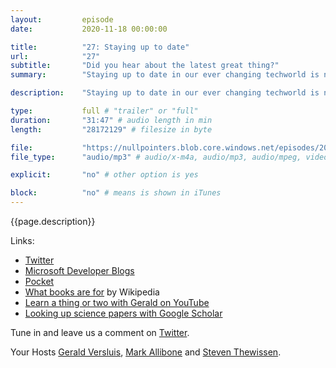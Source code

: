 ```yaml
---
layout:         episode
date: 			2020-11-18 00:00:00

title: 			"27: Staying up to date"
url:            "27"
subtitle: 		"Did you hear about the latest great thing?"
summary: 		"Staying up to date in our ever changing techworld is no small feat. It may even feel a bit overwhelming at times. In this episode we discuss how we like to stay informed while trying to miss out on purpose. How we do it? Well you will have to tune in to this weeks episode."

description: 	"Staying up to date in our ever changing techworld is no small feat. It may even feel a bit overwhelming at times. In this episode we discuss how we like to stay informed while trying to miss out on purpose. How we do it? Well you will have to tune in to this weeks episode."

type:			full # "trailer" or "full"
duration: 		"31:47" # audio length in min
length: 		"28172129" # filesize in byte

file: 			"https://nullpointers.blob.core.windows.net/episodes/20201118_StayingUpToDate.mp3"
file_type: 		"audio/mp3" # audio/x-m4a, audio/mp3, audio/mpeg, video/quicktime, video/mp4, video/x-m4v, application/pdf, and document/x-epub

explicit: 		"no" # other option is yes

block: 			"no" # means is shown in iTunes
---
```


{{page.description}}

Links:
- [Twitter](https://twitter.com/nullpointersio)
- [Microsoft Developer Blogs](https://devblogs.microsoft.com/)
- [Pocket](https://app.getpocket.com/)
- [What books are for](https://en.wikipedia.org/wiki/Book) by Wikipedia
- [Learn a thing or two with Gerald on YouTube](https://www.youtube.com/channel/UCBBZ2kXWmd8eXlHg2wEaClw)
- [Looking up science papers with Google Scholar](https://scholar.google.com/)

Tune in and leave us a comment on [Twitter](https://twitter.com/nullpointersio).

Your Hosts [Gerald Versluis](https://twitter.com/jfversluis), [Mark Allibone](https://twitter.com/mallibone) and [Steven Thewissen](https://twitter.com/devnl).
